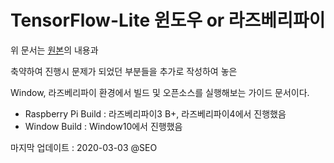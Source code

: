 # TensorFlow-Lite 윈도우 or 라즈베리파이
위 문서는 [원본](https://github.com/EdjeElectronics/TensorFlow-Lite-Object-Detection-on-Android-and-Raspberry-Pi)의 내용과

축약하여 진행시 문제가 되었던 부분들을 추가로 작성하여 놓은

Window, 라즈베리파이 환경에서 빌드 및 오픈소스를 실행해보는 가이드 문서이다.

* Raspberry Pi Build : 라즈베리파이3 B+, 라즈베리파이4에서 진행했음
* Window Build : Window10에서 진행했음

마지막 업데이트 : 2020-03-03 @SEO
